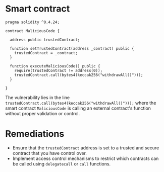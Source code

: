 # Smart contract

```solidity
pragma solidity ^0.4.24;

contract MaliciousCode {

  address public trustedContract;

  function setTrustedContract(address _contract) public {
    trustedContract = _contract;
  }

  function executeMaliciousCode() public {
    require(trustedContract != address(0));
    trustedContract.call(bytes4(keccak256("withdrawAll()")));
  }

}
```

The vulnerability lies in the line `trustedContract.call(bytes4(keccak256("withdrawAll()")));` where the smart contract `MaliciousCode` is calling an external contract's function without proper validation or control.

# Remediations

- Ensure that the `trustedContract` address is set to a trusted and secure contract that you have control over.
- Implement access control mechanisms to restrict which contracts can be called using `delegatecall` or `call` functions.